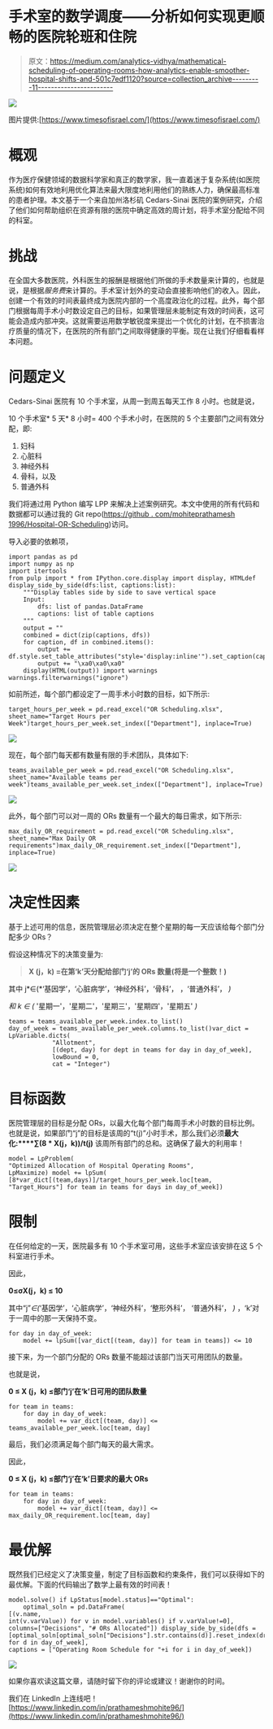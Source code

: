 # 手术室的数学调度——分析如何实现更顺畅的医院轮班和住院

> 原文：<https://medium.com/analytics-vidhya/mathematical-scheduling-of-operating-rooms-how-analytics-enable-smoother-hospital-shifts-and-501c7edf1120?source=collection_archive---------11----------------------->

![](img/d000c5b709c15ed9f709ddd9ed8210b9.png)

图片提供:[https://www.timesofisrael.com/](https://www.timesofisrael.com/)

# 概观

作为医疗保健领域的数据科学家和真正的数学家，我一直着迷于复杂系统(如医院系统)如何有效地利用优化算法来最大限度地利用他们的熟练人力，确保最高标准的患者护理。本文基于一个来自加州洛杉矶 Cedars-Sinai 医院的案例研究，介绍了他们如何帮助组织在资源有限的医院中确定高效的周计划，将手术室分配给不同的科室。

# 挑战

在全国大多数医院，外科医生的报酬是根据他们所做的手术数量来计算的，也就是说，是根据*服务费*来计算的。手术室计划外的变动会直接影响他们的收入。因此，创建一个有效的时间表最终成为医院内部的一个高度政治化的过程。此外，每个部门根据每周手术小时数设定自己的目标，如果管理层未能制定有效的时间表，这可能会造成内部冲突。这就需要运用数学敏锐度来提出一个优化的计划，在不损害治疗质量的情况下，在医院的所有部门之间取得健康的平衡。现在让我们仔细看看样本问题。

# 问题定义

Cedars-Sinai 医院有 10 个手术室，从周一到周五每天工作 8 小时。也就是说，

10 个手术室* 5 天* 8 小时= 400 个手术小时，在医院的 5 个主要部门之间有效分配，即:

1.  妇科
2.  心脏科
3.  神经外科
4.  骨科，以及
5.  普通外科

我们将通过用 Python 编写 LPP 来解决上述案例研究。本文中使用的所有代码和数据都可以通过我的 Git repo([https://github . com/mohiteprathamesh 1996/Hospital-OR-Scheduling](https://github.com/mohiteprathamesh1996/Hospital-OR-Scheduling))访问。

导入必要的依赖项，

```
import pandas as pd
import numpy as np
import itertools
from pulp import * from IPython.core.display import display, HTMLdef display_side_by_side(dfs:list, captions:list):
    """Display tables side by side to save vertical space
    Input:
        dfs: list of pandas.DataFrame
        captions: list of table captions
    """
    output = ""
    combined = dict(zip(captions, dfs))
    for caption, df in combined.items():
        output += df.style.set_table_attributes("style='display:inline'").set_caption(caption)._repr_html_()
        output += "\xa0\xa0\xa0"
    display(HTML(output)) import warnings
warnings.filterwarnings("ignore")
```

如前所述，每个部门都设定了一周手术小时数的目标，如下所示:

```
target_hours_per_week = pd.read_excel("OR Scheduling.xlsx",         sheet_name="Target Hours per Week")target_hours_per_week.set_index(["Department"], inplace=True)
```

![](img/1da2d52dfd564f06423de3f580af33e4.png)

现在，每个部门每天都有数量有限的手术团队，具体如下:

```
teams_available_per_week = pd.read_excel("OR Scheduling.xlsx", sheet_name="Available teams per week")teams_available_per_week.set_index(["Department"], inplace=True)
```

![](img/a49162d1a9d4d0f1d763db0b9e23da90.png)

此外，每个部门可以对一周的 ORs 数量有一个最大的每日需求，如下所示:

```
max_daily_OR_requirement = pd.read_excel("OR Scheduling.xlsx", sheet_name="Max Daily OR requirements")max_daily_OR_requirement.set_index(["Department"], inplace=True)
```

![](img/0ab209a64aa1ef46965a556bab3a288a.png)

# 决定性因素

基于上述可用的信息，医院管理层必须决定在整个星期的每一天应该给每个部门分配多少 ORs？

假设这种情况下的决策变量为:

> **X (j，k) =在第‘k’天分配给部门‘j’的 ORs 数量(将是一个整数！)**

其中 j*∈(*‘基因学’，‘心脏病学’，‘神经外科’，‘骨科’，
，‘普通外科’， *)*

*和 k ∈ (* '星期一'，'星期二'，'星期三'，'星期四'，'星期五' *)*

```
teams = teams_available_per_week.index.to_list()
day_of_week = teams_available_per_week.columns.to_list()var_dict = LpVariable.dicts(
            "Allotment",
            [(dept, day) for dept in teams for day in day_of_week], 
            lowBound = 0, 
            cat = "Integer")
```

# 目标函数

医院管理层的目标是分配 ORs，以最大化每个部门每周手术小时数的目标比例。也就是说，如果部门“j”的目标是该周的“t(j)”小时手术，那么我们必须**最大化:****∑(8 * X(j，k))/t(j)** 该周所有部门的总和。这确保了最大的利用率！

```
model = LpProblem(
"Optimized Allocation of Hospital Operating Rooms", 
LpMaximize) model += lpSum(
[8*var_dict[(team,days)]/target_hours_per_week.loc[team, "Target_Hours"] for team in teams for days in day_of_week])
```

# 限制

在任何给定的一天，医院最多有 10 个手术室可用，这些手术室应该安排在这 5 个科室进行手术。

因此，

**0≤σX(j，k) ≤ 10**

其中“j”*∈(*‘基因学’，‘心脏病学’，‘神经外科’，‘整形外科’，
‘普通外科’， *)* ，‘k’对于一周中的那一天保持不变。

```
for day in day_of_week:
    model += lpSum([var_dict[(team, day)] for team in teams]) <= 10
```

接下来，为一个部门分配的 ORs 数量不能超过该部门当天可用团队的数量。

也就是说，

**0 ≤ X (j，k) ≤部门‘j’在‘k’日可用的团队数量**

```
for team in teams:
    for day in day_of_week:
        model += var_dict[(team, day)] <= teams_available_per_week.loc[team, day]
```

最后，我们必须满足每个部门每天的最大需求。

因此，

**0 ≤ X (j，k) ≤部门‘j’在‘k’日要求的最大 ORs**

```
for team in teams:
    for day in day_of_week:
        model += var_dict[(team, day)] <= max_daily_OR_requirement.loc[team, day]
```

# 最优解

既然我们已经定义了决策变量，制定了目标函数和约束条件，我们可以获得如下的最优解。下面的代码输出了数学上最有效的时间表！

```
model.solve() if LpStatus[model.status]=="Optimal":
    optimal_soln = pd.DataFrame(
[(v.name, 
int(v.varValue)) for v in model.variables() if v.varValue!=0],
columns=["Decisions", "# ORs Allocated"]) display_side_by_side(dfs = [optimal_soln[optimal_soln["Decisions"].str.contains(d)].reset_index(drop=True) for d in day_of_week],
captions = ["Operating Room Schedule for "+i for i in day_of_week])
```

![](img/a438950d7f0e22c567db7051ca772c51.png)

如果你喜欢读这篇文章，请随时留下你的评论或建议！谢谢你的时间。

我们在 LinkedIn 上连线吧！[https://www.linkedin.com/in/prathameshmohite96/](https://www.linkedin.com/in/prathameshmohite96/)